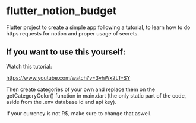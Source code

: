 # flutter_notion_budget

Flutter project to create a simple app following a tutorial, to learn how to do https requests for notion and proper usage of secrets.

## If you want to use this yourself:

Watch this tutorial:

https://www.youtube.com/watch?v=3vhWx2LT-SY

Then create categories of your own and replace them on the getCategoryColor() function in main.dart (the only static part of the code, aside from the .env database id and api key).

If your currency is not R$, make sure to change that aswell.